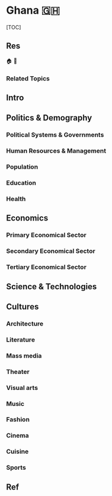 # Ghana 🇬🇭

[TOC]



## Res
🏠 
🚧 


### Related Topics



## Intro



## Politics & Demography
### Political Systems & Governments

### Human Resources & Management

### Population

### Education

### Health



## Economics
### Primary Economical Sector

### Secondary Economical Sector

### Tertiary Economical Sector



## Science & Technologies



## Cultures
### Architecture

### Literature

### Mass media

### Theater

### Visual arts

### Music

### Fashion

### Cinema

### Cuisine

### Sports



## Ref
